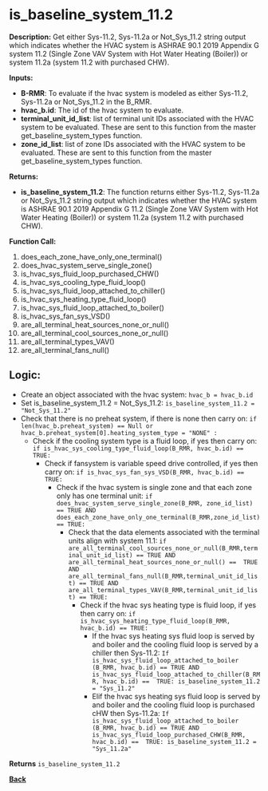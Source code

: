 # is_baseline_system_11.2  

**Description:** Get either Sys-11.2, Sys-11.2a or Not_Sys_11.2 string output which indicates whether the HVAC system is ASHRAE 90.1 2019 Appendix G system 11.2 (Single Zone VAV System with Hot Water Heating (Boiler)) or system 11.2a (system 11.2 with purchased CHW).  

**Inputs:**  
- **B-RMR**: To evaluate if the hvac system is modeled as either Sys-11.2, Sys-11.2a or Not_Sys_11.2 in the B_RMR.   
- **hvac_b.id**: The id of the hvac system to evaluate.  
- **terminal_unit_id_list**: list of terminal unit IDs associated with the HVAC system to be evaluated. These are sent to this function from the master get_baseline_system_types function.
- **zone_id_list**: list of zone IDs associated with the HVAC system to be evaluated. These are sent to this function from the master get_baseline_system_types function.

**Returns:**  
- **is_baseline_system_11.2**: The function returns either Sys-11.2, Sys-11.2a or Not_Sys_11.2 string output which indicates whether the HVAC system is ASHRAE 90.1 2019 Appendix G 11.2 (Single Zone VAV System with Hot Water Heating (Boiler)) or system 11.2a (system 11.2 with purchased CHW).     
 
**Function Call:** 
1. does_each_zone_have_only_one_terminal()    
2. does_hvac_system_serve_single_zone()  
3. is_hvac_sys_fluid_loop_purchased_CHW()
4. is_hvac_sys_cooling_type_fluid_loop()
5. is_hvac_sys_fluid_loop_attached_to_chiller()
6. is_hvac_sys_heating_type_fluid_loop()
7. is_hvac_sys_fluid_loop_attached_to_boiler()
8. is_hvac_sys_fan_sys_VSD()  
9. are_all_terminal_heat_sources_none_or_null()  
10. are_all_terminal_cool_sources_none_or_null() 
11. are_all_terminal_types_VAV()  
12. are_all_terminal_fans_null()  
 
## Logic:    
- Create an object associated with the hvac system: `hvac_b = hvac_b.id`  
- Set is_baseline_system_11.2 = Not_Sys_11.2: `is_baseline_system_11.2 = "Not_Sys_11.2"`    
- Check that there is no preheat system, if there is none then carry on: `if len(hvac_b.preheat_system) == Null or hvac_b.preheat_system[0].heating_system_type = "NONE" :`   
    - Check if the cooling system type is a fluid loop, if yes then carry on: `if is_hvac_sys_cooling_type_fluid_loop(B_RMR, hvac_b.id) == TRUE:`  
        - Check if fansystem is variable speed drive controlled, if yes then carry on: `if is_hvac_sys_fan_sys_VSD(B_RMR, hvac_b.id) == TRUE:`  
            - Check if the hvac system is single zone and that each zone only has one terminal unit: `if does_hvac_system_serve_single_zone(B_RMR, zone_id_list) == TRUE AND does_each_zone_have_only_one_terminal(B_RMR,zone_id_list) == TRUE:`     
                - Check that the data elements associated with the terminal units align with system 11.1: `if are_all_terminal_cool_sources_none_or_null(B_RMR,terminal_unit_id_list) == TRUE AND are_all_terminal_heat_sources_none_or_null() ==  TRUE AND are_all_terminal_fans_null(B_RMR,terminal_unit_id_list) == TRUE AND are_all_terminal_types_VAV(B_RMR,terminal_unit_id_list) == TRUE:`         
                     - Check if the hvac sys heating type is fluid loop, if yes then carry on: `if is_hvac_sys_heating_type_fluid_loop(B_RMR, hvac_b.id) == TRUE:`      
                        - If the hvac sys heating sys fluid loop is served by and boiler and the cooling fluid loop is served by a chiller then Sys-11.2: `If is_hvac_sys_fluid_loop_attached_to_boiler (B_RMR, hvac_b.id) == TRUE AND is_hvac_sys_fluid_loop_attached_to_chiller(B_RMR, hvac_b.id) ==  TRUE: is_baseline_system_11.2 = "Sys_11.2"`  
                        - Elif the hvac sys heating sys fluid loop is served by and boiler and the cooling fluid loop is purchased cHW then Sys-11.2a: `If is_hvac_sys_fluid_loop_attached_to_boiler (B_RMR, hvac_b.id) == TRUE AND is_hvac_sys_fluid_loop_purchased_CHW(B_RMR, hvac_b.id) ==  TRUE: is_baseline_system_11.2 = "Sys_11.2a"`  

         
**Returns** `is_baseline_system_11.2`  



**[Back](../_toc.md)**
